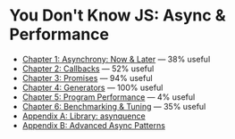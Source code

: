 # You Don't Know JS: Async & Performance

* [Chapter 1: Asynchrony: Now & Later](ch1.md) — 38% useful
* [Chapter 2: Callbacks](ch2.md) — 52% useful
* [Chapter 3: Promises](ch3.md) — 94% useful
* [Chapter 4: Generators](ch4.md) — 100% useful
* [Chapter 5: Program Performance](ch5.md) — 4% useful
* [Chapter 6: Benchmarking & Tuning](ch6.md) — 35% useful
* [Appendix A: Library: asynquence](apA.md)
* [Appendix B: Advanced Async Patterns](apB.md)
